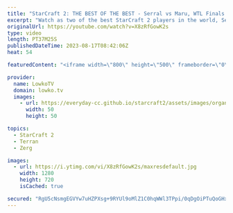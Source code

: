 ```yaml
---
title: "StarCraft 2: THE BEST OF THE BEST - Serral vs Maru, WTL Finals! (Best-of-3)"
excerpt: "Watch as two of the best StarCraft 2 players in the world, Serral and Maru, face off in a best-of-3 series that will keep you on the edge of your seat. Who will emerge victorious in this epic showdown from the WTL? Find out in this video! Support my work: https://patreon.com/lowkotv Lowko Merch: https://lowko.shop"
originalUrl: https://youtube.com/watch?v=X8zRfGowK2s
type: video
length: PT37M25S
publishedDateTime: 2023-08-17T08:42:06Z
heat: 54

featuredContent: "<iframe width=\"800\" height=\"500\" frameborder=\"0\" src=\"https://www.youtube.com/embed/X8zRfGowK2s\" allow=\"accelerometer; autoplay; encrypted-media; gyroscope; picture-in-picture\" allowfullscreen></iframe>"

provider:
  name: LowkoTV
  domain: lowko.tv
  images:
    - url: https://everyday-cc.github.io/starcraft2/assets/images/organizations/lowko.tv-50x50.jpg
      width: 50
      height: 50

topics:
  - StarCraft 2
  - Terran
  - Zerg

images:
  - url: https://i.ytimg.com/vi/X8zRfGowK2s/maxresdefault.jpg
    width: 1280
    height: 720
    isCached: true

secured: "RgU5cNsmgEGVYw7uHZPXsg+9RYUl9oMlZ1C0hqWWl3TPpi/0qDgOiPTuQoGHxt2kmx9762AWXLMSXRXk+dvGmW3t5l3+5z1hWAzu5Ln2sn+4h0CBBT4Uj2Odrq6Me4ecTSGt7R8UTPG8INLOQH0dOO7xfO1GxDW/WhUdxULQFEm+fC4usZk+KuDh1FIDm15za0I89HExQQJhB8cnUMFi/KnKxbdV1TIf73Wj8pxCKlSCQraFg6yP55vJWRXlLImeln6KqoUmsWyREkhM++MDtiBRZEXAMBJV2Ef1LgrhmtO0FdWK0iqyjjJznlh4rSOXNKjeFZMUQ8esRE1JmVGqa2Z2HQz2h6CTknNpO4xkWdqKp2z1OJnCXdldbeeWVHxgIFGo+aFJoPlaioA1isWCIM/Re1VRr3YUUthquFFk6kmppldI6LmySgR2BaVaj7i6;xkTIaV9py3gGPT6p5rnBRA=="
---
```


